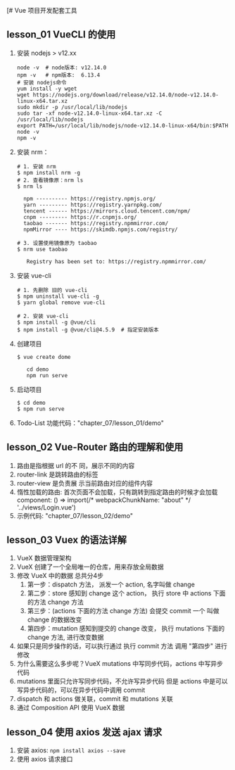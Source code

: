 [# Vue 项目开发配套工具
## lesson_01 VueCLI 的使用

1. 安装 nodejs > v12.xx
    ```shell
    node -v  # node版本: v12.14.0
    npm -v   # npm版本:  6.13.4
    # 安装 nodejs命令
    yum install -y wget
    wget https://nodejs.org/download/release/v12.14.0/node-v12.14.0-linux-x64.tar.xz
    sudo mkdir -p /usr/local/lib/nodejs
    sudo tar -xf node-v12.14.0-linux-x64.tar.xz -C /usr/local/lib/nodejs
    export PATH=/usr/local/lib/nodejs/node-v12.14.0-linux-x64/bin:$PATH
    node -v
    npm -v
    ```
2. 安装 nrm： 
    ```shell
    # 1. 安装 nrm
    $ npm install nrm -g
    # 2. 查看镜像原：nrm ls
    $ nrm ls
    
      npm ---------- https://registry.npmjs.org/
      yarn --------- https://registry.yarnpkg.com/
      tencent ------ https://mirrors.cloud.tencent.com/npm/
      cnpm --------- https://r.cnpmjs.org/
      taobao ------- https://registry.npmmirror.com/
      npmMirror ---- https://skimdb.npmjs.com/registry/
    
    # 3. 设置使用镜像原为 taobao
    $ nrm use taobao
    
       Registry has been set to: https://registry.npmmirror.com/
    
    ```
3. 安装 vue-cli
    ```shell
    # 1. 先删除 旧的 vue-cli
    $ npm uninstall vue-cli -g
    $ yarn global remove vue-cli
    
    # 2. 安装 vue-cli
    $ npm install -g @vue/cli
    $ npm install -g @vue/cli@4.5.9  # 指定安装版本
    ```

4. 创建项目
   ```shell
   $ vue create dome
   
      cd demo
      npm run serve  
   ```

5. 启动项目
   ```shell
   $ cd demo
   $ npm run serve  
   ```
6. Todo-List 功能代码："chapter_07/lesson_01/demo"

## lesson_02 Vue-Router 路由的理解和使用
1. 路由是指根据 url 的不 同，展示不同的内容
2. router-link 是跳转路由的标签
3. router-view 是负责展 示当前路由对应的组件内容
4. 惰性加载的路由: 首次页面不会加载，只有跳转到指定路由的时候才会加载 <br>
   component: () => import(/* webpackChunkName: "about" */ '../views/Login.vue')
5. 示例代码: "chapter_07/lesson_02/demo"


## lesson_03 Vuex 的语法详解
1. VueX 数据管理架构
2. VueX 创建了一个全局唯一的仓库，用来存放全局数据
3. 修改 VueX 中的数据 总共分4步
   1. 第一步：dispatch 方法， 派发一个 action, 名字叫做 change
   2. 第二步：store 感知到 change 这个 action， 执行 store 中 actions 下面的方法 change 方法
   3. 第三步：(actions 下面的方法 change 方法) 会提交 commit 一个 叫做 change 的数据改变
   4. 第四步：mutation 感知到提交的 change 改变， 执行 mutations 下面的 change 方法, 进行改变数据
4. 如果只是同步操作的话，可以执行通过 执行 commit 方法 调用 "第四步" 进行修改
5. 为什么需要这么多步呢？VueX mutations 中写同步代码，actions 中写异步代码
6. mutations 里面只允许写同步代码，不允许写异步代码 但是 actions 中是可以写异步代码的，可以在异步代码中调用 commit
7. dispatch 和 actions 做关联，commit 和 mutations 关联
8. 通过 Composition API 使用 VueX 数据

## lesson_04 使用 axios 发送 ajax 请求
1. 安装 axios: `npm install axios --save`
2. 使用 axios 请求接口
